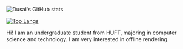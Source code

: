 ![Dusai's GitHub stats](https://github-readme-stats.vercel.app/api?username=GraphicsEnthusiast&show_icons=true&theme=tokyonight)

[![Top Langs](https://github-readme-stats.vercel.app/api/top-langs/?username=anuraghazra&layout=compact)](https://github.com/anuraghazra/github-readme-stats)

Hi! I am an undergraduate student from HUFT, majoring in computer science and technology. I am very interested in offline rendering.
